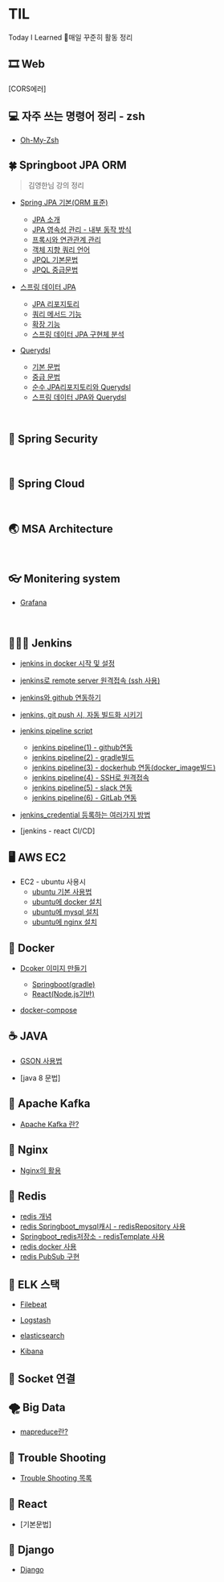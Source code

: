 # TIL
Today I Learned 💪매일 꾸준히 활동 정리



## 🎞 Web

[CORS에러]


## 💻 자주 쓰는 명령어 정리 - zsh

  * [Oh-My-Zsh](https://github.com/heesootory/TIL/blob/main/Zsh/1_01.%EC%9E%90%EC%A3%BC%20%EC%93%B0%EB%8A%94%20%EB%AA%85%EB%A0%B9%EC%96%B4%20%EC%A0%95%EB%A6%AC.md)


## 🍀 Springboot JPA ORM

> 김영한님 강의 정리

  * [Spring JPA 기본(ORM 표준)](https://github.com/heesootory/TIL/tree/main/Spring/ORM%20%ED%91%9C%EC%A4%80%20JPA%20-%20%EA%B8%B0%EB%B3%B8)
     - [JPA 소개](https://github.com/heesootory/TIL/blob/main/JPA/00_00.JPA%20%EC%86%8C%EA%B0%9C.md)
     - [JPA 영속성 관리 - 내부 동작 방식](https://github.com/heesootory/TIL/blob/main/JPA/00_02.%20%EC%98%81%EC%86%8D%EC%84%B1%20%EA%B4%80%EB%A6%AC%20-%20%EB%82%B4%EB%B6%80%20%EB%8F%99%EC%9E%91%20%EB%B0%A9%EC%8B%9D.md)
     - [프록시와 연관관계 관리](https://github.com/heesootory/TIL/blob/main/Spring/ORM%20%ED%91%9C%EC%A4%80%20JPA%20-%20%EA%B8%B0%EB%B3%B8/00_03.%20%ED%94%84%EB%A1%9D%EC%8B%9C%EC%99%80%20%EC%97%B0%EA%B4%80%EA%B4%80%EA%B3%84%20%EA%B4%80%EB%A6%AC.md)
     - [객체 지향 쿼리 언어](https://github.com/heesootory/TIL/blob/main/Spring/ORM%20%ED%91%9C%EC%A4%80%20JPA%20-%20%EA%B8%B0%EB%B3%B8/00_04.%20%EA%B0%9D%EC%B2%B4%20%EC%A7%80%ED%96%A5%20%EC%BF%BC%EB%A6%AC%20%EC%96%B8%EC%96%B4.md)
     - [JPQL 기본문법](https://github.com/heesootory/TIL/blob/main/Spring/ORM%20%ED%91%9C%EC%A4%80%20JPA%20-%20%EA%B8%B0%EB%B3%B8/00_05.%20JPQL%20-%20%EA%B8%B0%EB%B3%B8%20%EB%AC%B8%EB%B2%95.md)
     - [JPQL 중급문법](https://github.com/heesootory/TIL/blob/main/Spring/ORM%20%ED%91%9C%EC%A4%80%20JPA%20-%20%EA%B8%B0%EB%B3%B8/00_06.%20JPQL%20-%20%EC%A4%91%EA%B8%89%20%EB%AC%B8%EB%B2%95.md)

  * [스프링 데이터 JPA](https://github.com/heesootory/TIL/tree/main/Spring/%EC%8A%A4%ED%94%84%EB%A7%81%20%EB%8D%B0%EC%9D%B4%ED%84%B0%20JPA)
     - [JPA 리포지토리](https://github.com/heesootory/TIL/blob/main/Spring/%EC%8A%A4%ED%94%84%EB%A7%81%20%EB%8D%B0%EC%9D%B4%ED%84%B0%20JPA/04_00.JPA%20%EB%A0%88%ED%8F%AC%EC%A7%80%ED%86%A0%EB%A6%AC.md)
     - [쿼리 메서드 기능](https://github.com/heesootory/TIL/blob/main/Spring/%EC%8A%A4%ED%94%84%EB%A7%81%20%EB%8D%B0%EC%9D%B4%ED%84%B0%20JPA/04_01.%EC%BF%BC%EB%A6%AC%20%EB%A9%94%EC%84%9C%EB%93%9C%20%EA%B8%B0%EB%8A%A5.md)
     - [확장 기능](https://github.com/heesootory/TIL/blob/main/Spring/%EC%8A%A4%ED%94%84%EB%A7%81%20%EB%8D%B0%EC%9D%B4%ED%84%B0%20JPA/04_02.%ED%99%95%EC%9E%A5%20%EA%B8%B0%EB%8A%A5.md)
     - [스프링 데이터 JPA 구현체 분석](https://github.com/heesootory/TIL/blob/main/Spring/%EC%8A%A4%ED%94%84%EB%A7%81%20%EB%8D%B0%EC%9D%B4%ED%84%B0%20JPA/04_03.%EC%8A%A4%ED%94%84%EB%A7%81%20%EB%8D%B0%EC%9D%B4%ED%84%B0%20JPA%20%EA%B5%AC%ED%98%84%EC%B2%B4%20%EB%B6%84%EC%84%9D.md)
     
 * [Querydsl](https://github.com/heesootory/TIL/tree/main/Spring/Querydsl)
     - [기본 문법](https://github.com/heesootory/TIL/blob/main/Spring/Querydsl/05_00.%20%EA%B8%B0%EB%B3%B8%20%EB%AC%B8%EB%B2%95.md)
     - [중급 문법](https://github.com/heesootory/TIL/blob/main/Spring/Querydsl/05_01.%20%EC%A4%91%EA%B8%89%20%EB%AC%B8%EB%B2%95.md)
     - [순수 JPA리포지토리와 Querydsl](https://github.com/heesootory/TIL/blob/main/Spring/Querydsl/05_02.%20%EC%88%9C%EC%88%98%20JPA%EB%A6%AC%ED%8F%AC%EC%A7%80%ED%86%A0%EB%A6%AC%EC%99%80%20Querydsl.md)
     - [스프링 데이터 JPA와 Querydsl](https://github.com/heesootory/TIL/blob/main/Spring/Querydsl/05_03.%20%EC%8A%A4%ED%94%84%EB%A7%81%20%EB%8D%B0%EC%9D%B4%ED%84%B0%20JPA%EC%99%80%20Querydsl.md)
     

<br>

## 🎍 Spring Security
     
 
 
 

<br>

## 🌳 Spring Cloud







<br>

## 🌏 MSA Architecture



<br>

## 👓 Monitering system

   * [Grafana]()

<br>

## 💁🏻‍♂️  Jenkins

   * [jenkins in docker 시작 및 설정](https://github.com/heesootory/TIL/blob/main/Jenkins/00_00.jenkins%20%EC%8B%9C%EC%9E%91%ED%95%98%EA%B8%B0.md)

   * [jenkins로 remote server 원격접속 (ssh 사용)](https://github.com/heesootory/TIL/blob/main/Jenkins/00_01.jenkins%EB%A1%9C%20remote%20serve%EC%9B%90%EA%B2%A9%EC%A0%91%EC%86%8D(ssh).md)
  
   * [jenkins와 github 연동하기](https://github.com/heesootory/TIL/blob/main/Jenkins/00_02.jenkins%EC%97%90%20github%20%EC%97%B0%EB%8F%99.md)
  
   * [jenkins, git push 시, 자동 빌드화 시키기](https://github.com/heesootory/TIL/blob/main/Jenkins/00_03.jenkins_github%20push%20%EC%9E%90%EB%8F%99%20%EB%B9%8C%EB%93%9C%ED%99%94.md)
   * [jenkins pipeline script ](https://github.com/heesootory/TIL/blob/main/Jenkins/01_00.jenkins%20pipeline(1)%20-%20github%EC%97%B0%EB%8F%99.md)
      - [jenkins pipeline(1) - github연동](https://github.com/heesootory/TIL/blob/main/Jenkins/01_00.jenkins%20pipeline(1)%20-%20github%EC%97%B0%EB%8F%99.md)
      - [jenkins pipeline(2) - gradle빌드](https://github.com/heesootory/TIL/blob/main/Jenkins/01_01.jenkins%20pipeline(2)%20-%20gradle%EB%B9%8C%EB%93%9C.md)
      - [jenkins pipeline(3) - dockerhub 연동(docker_image빌드)](https://github.com/heesootory/TIL/blob/main/Jenkins/01_02.jenkins%20pipeline(3)%20-%20docker_image_dockerhub.md)
      - [jenkins pipeline(4) - SSH로 원격접속](https://github.com/heesootory/TIL/blob/main/Jenkins/01_03.jenkins%20pipeline(4)%20-%20SSH%EB%A1%9C%20%EC%9B%90%EA%B2%A9%EC%A0%91%EC%86%8D.md)
      - [jenkins pipeline(5) - slack 연동](https://github.com/heesootory/TIL/blob/main/Jenkins/01_04.jenkins%20pipeline(5)%20-%20slack%20%EC%97%B0%EB%8F%99.md)
      - [jenkins pipeline(6) - GitLab 연동](https://github.com/heesootory/TIL/blob/main/Jenkins/01_05.jenkins%20pipeline(6)%20-%20GitLab%20%EC%97%B0%EB%8F%99.md)
      
   * [jenkins_credential 등록하는 여러가지 방법](https://github.com/heesootory/TIL/blob/main/Jenkins/02_00.jenkins_credential%20%EB%93%B1%EB%A1%9D%ED%95%98%EB%8A%94%20%EC%97%AC%EB%9F%AC%EA%B0%80%EC%A7%80%20%EB%B0%A9%EB%B2%95.md) 
   * [jenkins - react CI/CD]
  
## 🖥 AWS EC2

  * EC2 - ubuntu 사용시
      - [ubuntu 기본 사용법](https://github.com/heesootory/TIL/blob/main/AWS(Amazon_Web_Service)/03_00.ubuntu%20%EA%B8%B0%EB%B3%B8%20%EC%82%AC%EC%9A%A9%EB%B2%95.md)
      - [ubuntu에 docker 설치](https://github.com/heesootory/TIL/blob/main/AWS(Amazon_Web_Service)/03_02.ubuntu-%20docker%EC%84%A4%EC%B9%98.md)
      - [ubuntu에 mysql 설치](https://github.com/heesootory/TIL/blob/main/AWS(Amazon_Web_Service)/03_01.ubuntu%20-%20mysql%20%EC%84%A4%EC%B9%98.md)
      - [ubuntu에 nginx 설치](https://github.com/heesootory/TIL/blob/main/AWS(Amazon_Web_Service)/03_03.ubuntu-%20nginx%20%EC%84%A4%EC%B9%98.md)


## 🐳 Docker

  * [Dcoker 이미지 만들기](https://github.com/heesootory/TIL/tree/main/Dockerr/Docker%20image%20%EB%A7%8C%EB%93%A4%EA%B8%B0)
     - [Springboot(gradle)](https://github.com/heesootory/TIL/blob/main/Dockerr/Docker%20image%20%EB%A7%8C%EB%93%A4%EA%B8%B0/Springboot%20image(gradle).md)
     - [React(Node.js기반)]()
  
  * [docker-compose]()

## ☕️  JAVA 

  * [GSON 사용법](https://github.com/heesootory/TIL/blob/main/java_language/01_12.GSON.md)
 
  * [java 8 문법]
 
## 🧬 Apache Kafka

  * [Apache Kafka 란?]()


## 🧶 Nginx

  * [Nginx의 활용]()

## 🦩 Redis

  * [redis 개념](https://github.com/heesootory/TIL/blob/main/Redis/00_00.Redis%EB%9E%80.md)
  * [redis Springboot_mysql캐시 - redisRepository 사용](https://github.com/heesootory/TIL/blob/main/Redis/00_01.Springboot_mysql%20%EC%BA%90%EC%8B%9C-%20redisRepository%EA%B5%AC%ED%98%84.md)
  * [Springboot_redis저장소 - redisTemplate 사용](https://github.com/heesootory/TIL/blob/main/Redis/00_02.Springboot_redis%EC%A0%80%EC%9E%A5%EC%86%8C%20-%20redisTemplate%EA%B5%AC%ED%98%84.md)
  * [redis docker 사용](https://github.com/heesootory/TIL/blob/main/Redis/00_03.redis-docker%20%EC%82%AC%EC%9A%A9.md)
  * [redis PubSub 구현](https://github.com/heesootory/TIL/blob/main/Redis/00_04.redis_PubSub%20%EA%B5%AC%ED%98%84.md)


## 🎡 ELK 스택

  * [Filebeat]()

  * [Logstash]()

  * [elasticsearch]()

  * [Kibana]()


## 🍹 Socket 연결


## 🌪️ Big Data
  
  * [mapreduce란?]()


## 🔫 Trouble Shooting

  * [Trouble Shooting 목록](https://github.com/heesootory/TIL/tree/main/Trouble_Shooting)
     
## 💎 React

 * [기본문법]

## 🦚 Django
  
  * [Django](https://github.com/heesootory/TIL/tree/main/Django_Framework)
